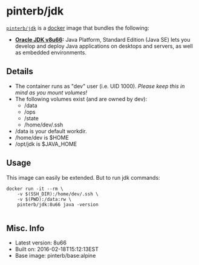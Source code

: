 # pinterb/jdk  

[`pinterb/jdk`][1] is a [docker][2] image that bundles the following:  
* **[Oracle JDK v8u66][3]:** Java Platform, Standard Edition (Java SE) lets you develop and deploy Java applications on desktops and servers, as well as embedded environments.  

## Details
* The container runs as "dev" user (i.e. UID 1000). *Please keep this in mind as you mount volumes!* 
* The following volumes exist (and are owned by dev):  
  - /data
  - /ops
  - /state
  - /home/dev/.ssh
* /data is your default workdir.   
* /home/dev is $HOME  
* /opt/jdk is $JAVA_HOME  

## Usage 
This image can easily be extended.  But to run jdk commands:

````
docker run -it --rm \
	-v $(SSH_DIR):/home/dev/.ssh \
	-v $(PWD):/data:rw \
	pinterb/jdk:8u66 java -version
		
````

## Misc. Info 
* Latest version: 8u66  
* Built on: 2016-02-18T15:12:13EST   
* Base image: pinterb/base:alpine   


[1]: https://hub.docker.com/r/pinterb/jdk/   
[2]: https://docker.com 
[3]: http://www.oracle.com/technetwork/java/javase/overview/index.html